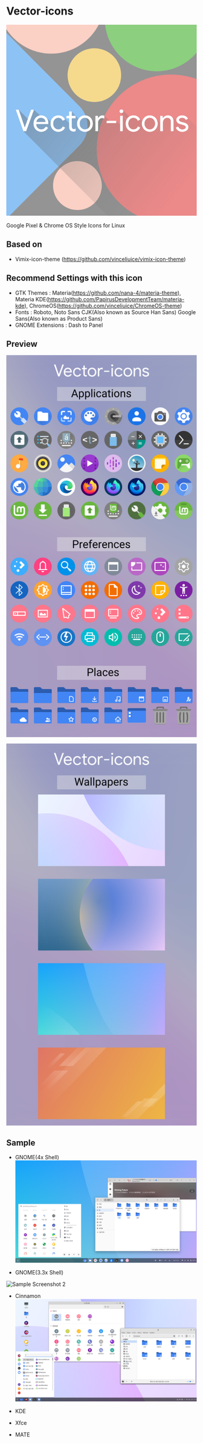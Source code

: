 # Vector-icons

![logo](logo.png)

Google Pixel & Chrome OS Style Icons for Linux

## Based on

* Vimix-icon-theme (https://github.com/vinceliuice/vimix-icon-theme)

## Recommend Settings with this icon

* GTK Themes : Materia(https://github.com/nana-4/materia-theme), Materia KDE(https://github.com/PapirusDevelopmentTeam/materia-kde), ChromeOS(https://github.com/vinceliuice/ChromeOS-theme)
* Fonts : Roboto, Noto Sans CJK(Also known as Source Han Sans) Google Sans(Also known as Product Sans)
* GNOME Extensions : Dash to Panel

## Preview

![Icons Preview](preview/preview-icons.png)

![Wallpaper Preview](preview/preview-wallpapers.png)

## Sample

* GNOME(4x Shell)
![Sample Screenshot 1](screenshots/screenshot-gnome.png)

* GNOME(3.3x Shell)

![Sample Screenshot 2](screenshots/screenshot-gnome33x.png)

* Cinnamon
![Sample Screenshot 3](screenshots/screenshot-cinnamon.png)

* KDE

* Xfce

* MATE
